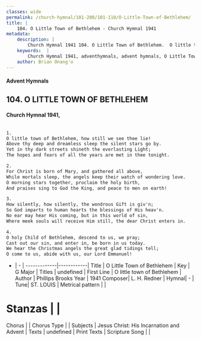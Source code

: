 ```yaml
---
classes: wide
permalink: /church-hymnal/101-200/101-110/O-Little-Town-of-Bethlehem/
title: |
    104. O Little Town of Bethlehem - Church Hymnal 1941
metadata:
    description: |
        Church Hymnal 1941 104. O Little Town of Bethlehem.  O little town of Bethlehem, how still we see thee lie! Above thy deep and dreamless sleep the silent stars go by. Yet in thy dark streets shineth the everlasting Light; The hopes and fears of all the years are met in thee tonight.  
    keywords:  |
        Church Hymnal 1941, adventhymnals, advent hymnals, O Little Town of Bethlehem, O little town of Bethlehem. 
    author: Brian Onang'o
---
```


#### Advent Hymnals
## 104. O LITTLE TOWN OF BETHLEHEM
####  Church Hymnal 1941,

```txt

1.
O little town of Bethlehem, how still we see thee lie!
Above thy deep and dreamless sleep the silent stars go by.
Yet in thy dark streets shineth the everlasting Light;
The hopes and fears of all the years are met in thee tonight.

2.
For Christ is born of Mary, and gathered all above,
While mortals sleep, the angels keep their watch of wondering love.
O morning stars together, proclaim the holy birth,
And praises sing to God the King, and peace to men on earth!

3.
How silently, how silently, the wondrous Gift is giv'n;
So God imparts to human hearts the blessings of His heav'n.
No ear may hear His coming, but in this world of sin,
Where meek souls will receive Him still, the dear Christ enters in.

4.
O holy Child of Bethlehem, descend to us, we pray;
Cast out our sin, and enter in, be born in us today.
We hear the Christmas angels the great glad tidings tell;
O come to us, abide with us, our Lord Emmanuel!


```

- |   -  |
-------------|------------|
Title | O Little Town of Bethlehem |
Key | G Major |
Titles | undefined |
First Line | O little town of Bethlehem |
Author | Phillips Brooks
Year | 1941
Composer| L. H. Redner |
Hymnal|  - |
Tune| ST. LOUIS |
Metrical pattern | |
# Stanzas |  |
Chorus |  |
Chorus Type |  |
Subjects | Jesus Christ: His Incarnation and Advent |
Texts | undefined |
Print Texts | 
Scripture Song |  |
    
